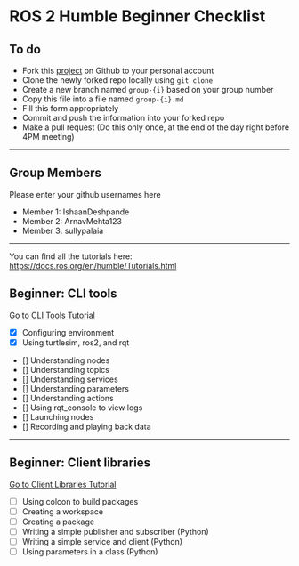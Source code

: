 # ROS 2 Humble Beginner Checklist


## To do
- Fork this [project](https://github.com/ariarobotics/robotic-autonomy) on Github to your personal account
- Clone the newly forked repo locally using `git clone`
- Create a new branch named `group-{i}` based on your group number
- Copy this file into a file named `group-{i}.md` 
- Fill this form appropriately
- Commit and push the information into your forked repo
- Make a pull request (Do this only once, at the end of the day right before 4PM meeting)

---

## Group Members  
Please enter your github usernames here
- Member 1: IshaanDeshpande  
- Member 2: ArnavMehta123  
- Member 3: sullypalaia  

---
You can find all the tutorials here: https://docs.ros.org/en/humble/Tutorials.html

## Beginner: CLI tools  
[Go to CLI Tools Tutorial](https://docs.ros.org/en/humble/Tutorials/Beginner-CLI-Tools.html)

- [x] Configuring environment  
- [x] Using turtlesim, ros2, and rqt  
- [] Understanding nodes  
- [] Understanding topics  
- [] Understanding services  
- [] Understanding parameters  
- [] Understanding actions  
- [] Using rqt_console to view logs  
- [] Launching nodes  
- [] Recording and playing back data  

---

## Beginner: Client libraries  
[Go to Client Libraries Tutorial](https://docs.ros.org/en/humble/Tutorials/Beginner-Client-Libraries.html)

- [ ] Using colcon to build packages  
- [ ] Creating a workspace  
- [ ] Creating a package  
- [ ] Writing a simple publisher and subscriber (Python)  
- [ ] Writing a simple service and client (Python)  
- [ ] Using parameters in a class (Python)
